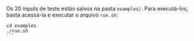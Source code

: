 
Os 20 inputs de teste estão salvos na pasta `examples/`. Para executá-los, basta acessá-la e executar o arquivo `run.sh`:
````
cd examples
./run.sh
```